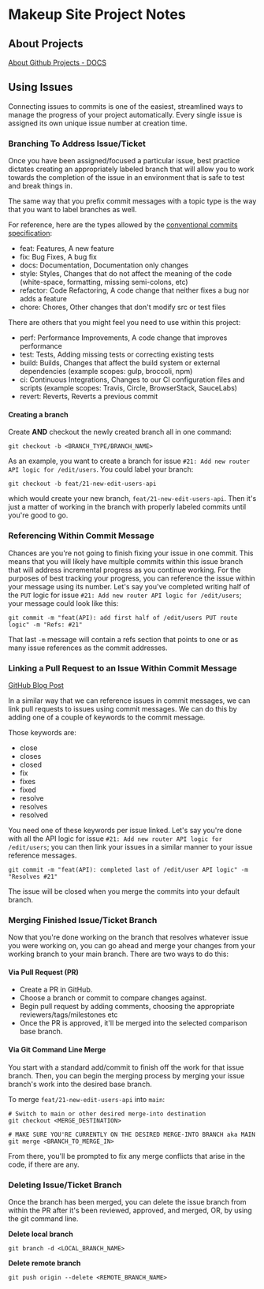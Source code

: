# Makeup Site Project Notes

## About Projects

[About Github Projects - DOCS](https://docs.github.com/en/issues/planning-and-tracking-with-projects/learning-about-projects/about-projects)

## Using Issues

Connecting issues to commits is one of the easiest, streamlined ways to manage the progress of your project automatically. Every single issue is assigned its own unique issue number at creation time.

### Branching To Address Issue/Ticket

Once you have been assigned/focused a particular issue, best practice dictates creating an appropriately labeled branch that will allow you to work towards the completion of the issue in an environment that is safe to test and break things in.

The same way that you prefix commit messages with a topic type is the way that you want to label branches as well.

For reference, here are the types allowed by the [conventional commits specification](https://www.conventionalcommits.org/en/v1.0.0/):

- feat: Features, A new feature
- fix: Bug Fixes, A bug fix
- docs: Documentation, Documentation only changes
- style: Styles, Changes that do not affect the meaning of the code (white-space, formatting, missing semi-colons, etc)
- refactor: Code Refactoring, A code change that neither fixes a bug nor adds a feature
- chore: Chores, Other changes that don't modify src or test files

There are others that you might feel you need to use within this project:

- perf: Performance Improvements, A code change that improves performance
- test: Tests, Adding missing tests or correcting existing tests
- build: Builds, Changes that affect the build system or external dependencies (example scopes: gulp, broccoli, npm)
- ci: Continuous Integrations, Changes to our CI configuration files and scripts (example scopes: Travis, Circle, BrowserStack, SauceLabs)
- revert: Reverts, Reverts a previous commit

#### Creating a branch

Create **AND** checkout the newly created branch all in one command:

```shell
git checkout -b <BRANCH_TYPE/BRANCH_NAME>
```

As an example, you want to create a branch for issue `#21: Add new router API logic for /edit/users`. You could label your branch:

```shell
git checkout -b feat/21-new-edit-users-api
```

which would create your new branch, `feat/21-new-edit-users-api`. Then it's just a matter of working in the branch with properly labeled commits until you're good to go.

### Referencing Within Commit Message

Chances are you're not going to finish fixing your issue in one commit. This means that you will likely have multiple commits within this issue branch that will address incremental progress as you continue working. For the purposes of best tracking your progress, you can reference the issue within your message using its number. Let's say you've completed writing half of the `PUT` logic for issue `#21: Add new router API logic for /edit/users`; your message could look like this:

```shell
git commit -m "feat(API): add first half of /edit/users PUT route logic" -m "Refs: #21"
```

That last `-m` message will contain a refs section that points to one or as many issue references as the commit addresses.

### Linking a Pull Request to an Issue Within Commit Message

[GitHub Blog Post](https://docs.github.com/en/issues/tracking-your-work-with-issues/linking-a-pull-request-to-an-issue)

In a similar way that we can reference issues in commit messages, we can link pull requests to issues using commit messages. We can do this by adding one of a couple of keywords to the commit message.

Those keywords are:

- close
- closes
- closed
- fix
- fixes
- fixed
- resolve
- resolves
- resolved

You need one of these keywords per issue linked. Let's say you're done with all the API logic for issue `#21: Add new router API logic for /edit/users`; you can then link your issues in a similar manner to your issue reference messages.

```shell
git commit -m "feat(API): completed last of /edit/user API logic" -m "Resolves #21"
```

The issue will be closed when you merge the commits into your default branch.

### Merging Finished Issue/Ticket Branch

Now that you're done working on the branch that resolves whatever issue you were working on, you can go ahead and merge your changes from your working branch to your main branch. There are two ways to do this:

#### Via Pull Request (PR)

- Create a PR in GitHub.
- Choose a branch or commit to compare changes against.
- Begin pull request by adding comments, choosing the appropriate reviewers/tags/milestones etc
- Once the PR is approved, it'll be merged into the selected comparison base branch.

#### Via Git Command Line Merge

You start with a standard add/commit to finish off the work for that issue branch. Then, you can begin the merging process by merging your issue branch's work into the desired base branch.

To merge `feat/21-new-edit-users-api` into `main`:

```shell
# Switch to main or other desired merge-into destination
git checkout <MERGE_DESTINATION>

# MAKE SURE YOU'RE CURRENTLY ON THE DESIRED MERGE-INTO BRANCH aka MAIN
git merge <BRANCH_TO_MERGE_IN>
```

From there, you'll be prompted to fix any merge conflicts that arise in the code, if there are any.

### Deleting Issue/Ticket Branch

Once the branch has been merged, you can delete the issue branch from within the PR after it's been reviewed, approved, and merged, OR, by using the git command line.

**Delete local branch**

```shell
git branch -d <LOCAL_BRANCH_NAME>
```

**Delete remote branch**

```shell
git push origin --delete <REMOTE_BRANCH_NAME>
```
